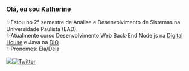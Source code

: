 <!---
hanakathy/hanakathy is a ✨ special ✨ repository because its `README.md` (this file) appears on your GitHub profile.
You can click the Preview link to take a look at your changes.
--->
### Olá, eu sou Katherine

✨Estou no 2° semestre de Análise e Desenvolvimento de Sistemas na Universidade Paulista (EAD).  
✨Atualmente curso Desenvolvimento Web Back-End Node.js na [Digital House](https://www.digitalhouse.com/br) e Java na [DIO](https://web.dio.me)  
✨Pronomes: Ela/Dela
<!---  <a href="https://www.linkedin.com/in/katherine-m-a2786a200/" target="_blank"><img src="https://img.shields.io/badge/-LinkedIn-%230077B5?style=for-the-badge&logo=linkedin&logoColor=white"></a> --->
  
  [![](https://img.shields.io/badge/-LinkedIn-%230077B5?style=for-the-badge&logo=linkedin&logoColor=white)](https://www.linkedin.com/in/katherine-m-a2786a200/)[![Twitter](https://img.shields.io/badge/Twitter-1DA1F2?style=for-the-badge&logo=twitter&logoColor=white)](https://twitter.com/hanakathy)


